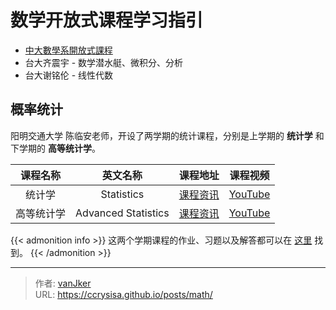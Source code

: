 # 数学开放式课程学习指引


- [中大數學系開放式課程](http://www.math.ncu.edu.tw/~cchsiao/OCW/)
- 台大齐震宇 - 数学潜水艇、微积分、分析
- 台大谢铭伦 - 线性代数

## 概率统计

阳明交通大学 陈临安老师，开设了两学期的统计课程，分别是上学期的 **统计学** 和下学期的 **高等统计学**。

| 课程名称 | 英文名称 | 课程地址 | 课程视频 |
| :----: | :-----: | :----: | :-----: |
| 统计学    | Statistics          | [课程资讯][stat]  | [YouTube][stat-video] |
| 高等统计学 | Advanced Statistics | [课程资讯][astat] | [YouTube][astat-video] |

{{< admonition info >}}
这两个学期课程的作业、习题以及解答都可以在 [这里](https://ocw.nycu.edu.tw/?post_type=course_page&p=25566) 找到。
{{< /admonition >}}


[stat]: https://ocw.nycu.edu.tw/?post_type=course_page&p=25566
[stat-video]: https://www.youtube.com/playlist?list=PLj6E8qlqmkFtvN44vX_D7YRxAgivkONyN

[astat]: https://ocw.nycu.edu.tw/?post_type=course_page&p=25439
[astat-video]: https://www.youtube.com/playlist?list=PLj6E8qlqmkFvneoIIsf3yPr_TVPy6qimA




---

> 作者: [vanJker](https://github.com/vanJker)  
> URL: https://ccrysisa.github.io/posts/math/  

